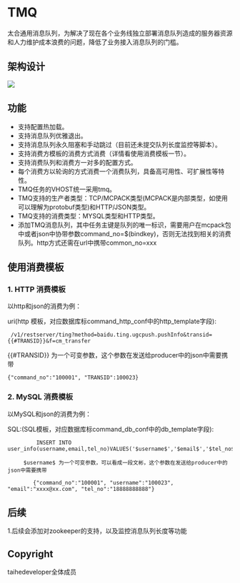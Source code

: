 # TMQ
太合通用消息队列，为解决了现在各个业务线独立部署消息队列造成的服务器资源和人力维护成本浪费的问题，降低了业务接入消息队列的门槛。

## 架构设计
![](https://github.com/taihedeveloper/tmq/blob/master/design/tmq.png)
## 功能
* 支持配置热加载。
* 支持消息队列优雅退出。
* 支持消息队列永久阻塞和手动跳过（目前还未提交队列长度监控等脚本）。
* 支持消费方模板的消费方式消费（详情看使用消费模板一节）。
* 支持消费队列和消费方一对多的配置方式。
* 每个消费方以轮询的方式消费一个消费队列，具备高可用性、可扩展性等特性。
* TMQ任务的VHOST统一采用tmq。
* TMQ支持的生产者类型：TCP/MCPACK类型(MCPACK是内部类型，如使用可以理解为protobuf类型)和HTTP/JSON类型。
* TMQ支持的消费类型：MYSQL类型和HTTP类型。
* 添加TMQ消息队列，其中任务主键是队列的唯一标识，需要用户在mcpack包中或者json中协带参数command_no=$(bindkey)，否则无法找到相关的消费队列。http方式还需在url中携带common_no=xxx

## 使用消费模板

### 1. HTTP 消费模板
以http和json的消费为例：

 uri(http 模板，对应数据库标command_http_conf中的http_template字段): 
    
```
 /v1/restserver/ting?method=baidu.ting.ugcpush.pushInfo&transid={{#TRANSID}}&f=cm_transfer 
```

{{#TRANSID}} 为一个可变参数，这个参数在发送给producer中的json中需要携带

```
{"command_no":"100001", "TRANSID":100023}
```

### 2. MySQL 消费模板
以MySQL和json的消费为例：

 SQL:(SQL模板，对应数据库标command_db_conf中的db_template字段): 
 
```
         INSERT INTO user_info(username,email,tel_no)VALUES('$username$','$email$','$tel_no$')
 ```

         $username$ 为一个可变参数，可以看成一段文彬，这个参数在发送给producer中的json中需要携带

```
        {"command_no":"100001", "username":"100023", "email":"xxxx@xx.com", "tel_no":"18888888888"}
```

## 后续
1.后续会添加对zookeeper的支持，以及监控消息队列长度等功能

## Copyright
taihedeveloper全体成员

